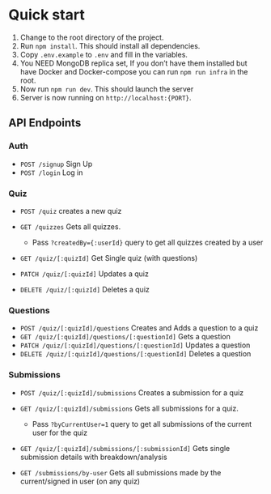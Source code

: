 # Quick start

1. Change to the root directory of the project.
2. Run `npm install`. This should install all dependencies.
4. Copy `.env.example` to `.env` and fill in the variables.
5. You NEED MongoDB replica set, If you don’t have them installed but have
   Docker and Docker-compose you can run `npm run infra` in the root.
6. Now run `npm run dev`. This should launch the server
7. Server is now running on `http://localhost:{PORT}`.

## API Endpoints
### Auth
- `POST /signup` Sign Up
- `POST /login` Log in

### Quiz
- `POST /quiz` creates a new quiz
- `GET /quizzes` Gets all quizzes. 
   - Pass `?createdBy={:userId}` query to get all quizzes created by a user

- `GET /quiz/[:quizId]` Get Single quiz (with questions)
- `PATCH /quiz/[:quizId]` Updates a quiz
- `DELETE /quiz/[:quizId]` Deletes a quiz

### Questions
- `POST /quiz/[:quizId]/questions` Creates and Adds a question to a quiz
- `GET /quiz/[:quizId]/questions/[:questionId]` Gets a question
- `PATCH /quiz/[:quizId]/questions/[:questionId]` Updates a question
- `DELETE /quiz/[:quizId]/questions/[:questionId]` Deletes a question

### Submissions
- `POST /quiz/[:quizId]/submissions` Creates a submission for a quiz
- `GET /quiz/[:quizId]/submissions` Gets all submissions for a quiz. 
   - Pass `?byCurrentUser=1` query to get all submissions of the current user for the quiz

- `GET /quiz/[:quizId]/submissions/[:submissionId]` Gets single submission details with breakdown/analysis
- `GET /submissions/by-user` Gets all submissions made by the current/signed in user (on any quiz) 
